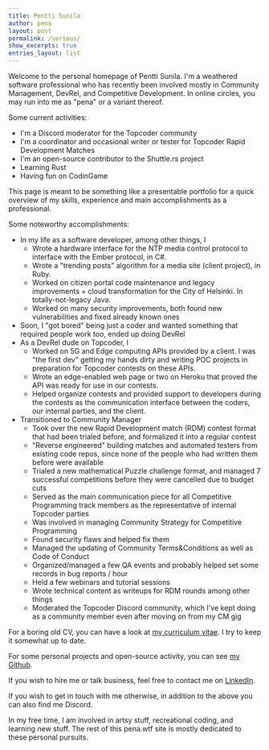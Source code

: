 ```yaml
---
title: Pentti Sunila
author: pena
layout: post
permalink: /serious/
show_excerpts: true
entries_layout: list
---
```


Welcome to the personal homepage of Pentti Sunila. I'm a weathered software professional who has recently been involved mostly in Community Management, DevRel, and Competitive Development. In online circles, you may run into me as "pena" or a variant thereof.

Some current activities:
* I'm a Discord moderator for the Topcoder community
* I'm a coordinator and occasional writer or tester for Topcoder Rapid Development Matches
* I'm an open-source contributor to the Shuttle.rs project
* Learning Rust
* Having fun on CodinGame

This page is meant to be something like a presentable portfolio for a quick overview of my skills, experience and main accomplishments as a professional.

Some noteworthy accomplishments:

* In my life as a software developer, among other things, I
  * Wrote a hardware interface for the NTP media control protocol to interface with the Ember protocol, in C#.
  * Wrote a "trending posts" algorithm for a media site (client project), in Ruby.
  * Worked on citizen portal code maintenance and legacy improvements + cloud transformation for the City of Helsinki. In totally-not-legacy Java.
  * Worked on many security improvements, both found new vulnerabilities and fixed already known ones
* Soon, I "got bored" being just a coder and wanted something that required people work too, ended up doing DevRel
* As a DevRel dude on Topcoder, I 
  * Worked on 5G and Edge computing APIs provided by a client. I was "the first dev" getting my hands dirty and writing POC projects in preparation for Topcoder contests on these APIs.
  * Wrote an edge-enabled web page or two on Heroku that proved the API was ready for use in our contests.
  * Helped organize contests and provided support to developers during the contests as the communication interface between the coders, our internal parties, and the client.
* Transitioned to Community Manager
  * Took over the new Rapid Development match (RDM) contest format that had been trialed before, and formalized it into a regular contest
  * "Reverse engineered" building matches and automated testers from existing code repos, since none of the people who had written them before were available
  * Trialed a new mathematical Puzzle challenge format, and managed 7 successful competitions before they were cancelled due to budget cuts
  * Served as the main communication piece for all Competitive Programming track members as the representative of internal Topcoder parties
  * Was involved in managing Community Strategy for Competitive Programming
  * Found security flaws and helped fix them
  * Managed the updating of Community Terms&Conditions as well as Code of Conduct
  * Organized/managed a few QA events and probably helped set some records in bug reports / hour
  * Held a few webinars and tutorial sessions
  * Wrote technical content as writeups for RDM rounds among other things
  * Moderated the Topcoder Discord community, which I've kept doing as a community member even after moving on from my CM gig


For a boring old CV, you can have a look at [my curriculum vitae](https://github.com/gingerdeer/cv/blob/master/cv.pdf). I try to keep it somewhat up to date.

For some personal projects and open-source activity, you can see [my Github](https://github.com/gingerdeer). 

If you wish to hire me or talk business, feel free to contact me on [LinkedIn](https://www.linkedin.com/in/pentti-sunila-a967a1123/).

If you wish to get in touch with me otherwise, in addition to the above you can also find me Discord.

In my free time, I am involved in artsy stuff, recreational coding, and learning new stuff. The rest of this pena.wtf site is mostly dedicated to these personal pursuits. 